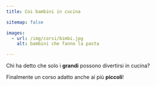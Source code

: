 ```yaml
---
title: Coi bambini in cucina

sitemap: false

images:
  - url: /img/corsi/bimbi.jpg
    alt: bambini che fanno la pasta

---
```


Chi ha detto che solo i **grandi** possono divertirsi in cucina? 

Finalmente un corso adatto anche ai più **piccoli**!